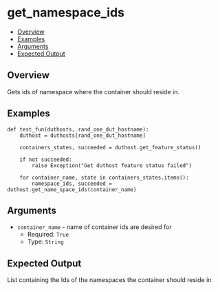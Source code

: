 # get_namespace_ids

- [Overview](#overview)
- [Examples](#examples)
- [Arguments](#arguments)
- [Expected Output](#expected-output)

## Overview
Gets ids of namespace where the container should reside in.

## Examples
```
def test_fun(duthosts, rand_one_dut_hostname):
    duthost = duthosts[rand_one_dut_hostname]

    containers_states, succeeded = duthost.get_feature_status()

    if not succeeded:
        raise Exception("Get duthost feature status failed")

    for container_name, state in containers_states.items():
        namespace_ids, succeeded = duthost.get_name_space_ids(container_name)
```

## Arguments
- `container_name` - name of container ids are desired for
    - Required: `True`
    - Type: `String`

## Expected Output
List containing the Ids of the namespaces the container should reside in
